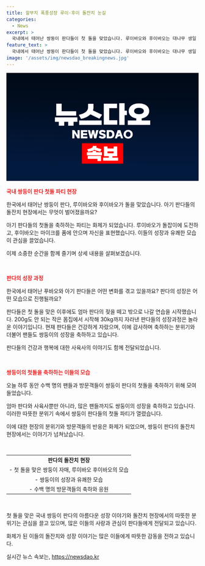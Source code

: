 ```yaml
---
title: 할부지 폭풍성장 루이·후이 돌잔치 눈길
categories:
  - News
excerpt: >
  국내에서 태어난 쌍둥이 판다들이 첫 돌을 맞았습니다. 루이바오와 후이바오는 대나무 생일 케이크와 돌상을 보며 놀았는데, 돌 잡기에는 귀찮아하는 듯 도전했습니다. 갈팡질팡하던 후이바오는 마침내 마이크를 안고 관중들의 관심을 끌었습니다. 쌍둥이들은 아령 싸움 끝에 건강을 뜻하는 아령으로 결정하고, 엄마 아이바오는 마지막으로 케이크를 먹었습니다. 30kg까지 자란 쌍둥이는 7천여 명의 팬들이 찾아 축하를 했고, 이제는 엄마 젖을 떼고 밖으로 나갈 연습을 시작합니다.
feature_text: >
  국내에서 태어난 쌍둥이 판다들이 첫 돌을 맞았습니다. 루이바오와 후이바오는 대나무 생일 케이크와 돌상을 보며 놀았는데, 돌 잡기에는 귀찮아하는 듯 도전했습니다. 갈팡질팡하던 후이바오는 마침내 마이크를 안고 관중들의 관심을 끌었습니다. 쌍둥이들은 아령 싸움 끝에 건강을 뜻하는 아령으로 결정하고, 엄마 아이바오는 마지막으로 케이크를 먹었습니다. 30kg까지 자란 쌍둥이는 7천여 명의 팬들이 찾아 축하를 했고, 이제는 엄마 젖을 떼고 밖으로 나갈 연습을 시작합니다.
image: '/assets/img/newsdao_breakingnews.jpg'
---
```


<p><img src="/assets/img/newsdao_breakingnews.jpg" alt="koreaapp 속보" /></p>

<p><b><span style="color: #ee2323;">국내 쌍둥이 판다 첫돌 파티 현장</span></b></p>

<p>한국에서 태어난 쌍둥이 판다, 루이바오와 후이바오가 돌을 맞았습니다. 아기 판다들의 돌잔치 현장에서는 무엇이 벌어졌을까요? </p>

<p>아기 판다들의 첫돌을 축하하는 파티는 화제가 되었습니다. 루이바오가 돌잡이에 도전하고, 후이바오는 마이크를 품에 안으며 자신을 표현했습니다. 이들의 성장과 유쾌한 모습이 관심을 끌었습니다. </p>

<p>이제 소중한 순간을 함께 즐기며 상세 내용을 살펴보겠습니다.</p>

<p data-ke-size="size16">&nbsp;</p>

<p><b><span style="color: #ee2323;">판다의 성장 과정</span></b></p>

<p>한국에서 태어난 푸바오와 아기 판다들은 어떤 변화를 겪고 있을까요? 판다의 성장은 어떤 모습으로 진행될까요?</p>

<p>판다들은 첫 돌을 맞은 이후에도 엄마 판다의 젖을 떼고 밖으로 나갈 연습을 시작했습니다. 200g도 안 되는 작은 몸집에서 시작해 30kg까지 자라낸 판다들의 성장과정은 놀라운 이야기입니다. 현재 판다들은 건강하게 자랐으며, 이에 감사하며 축하하는 분위기와 더불어 팬들도 쌍둥이의 성장을 축하하고 있습니다.</p>

<p>판다들의 건강과 행복에 대한 사육사의 이야기도 함께 전달되었습니다.</p>

<p data-ke-size="size16">&nbsp;</p>

<p><b><span style="color: #ee2323;">쌍둥이의 첫돌을 축하하는 이들의 모습</span></b></p>

<p>오늘 하루 동안 수백 명의 팬들과 방문객들이 쌍둥이 판다의 첫돌을 축하하기 위해 모여들었습니다.</p>

<p>엄마 판다와 사육사뿐만 아니라, 많은 팬들까지도 쌍둥이의 성장을 축하하고 있습니다. 이러한 따뜻한 분위기 속에서 쌍둥이 판다들의 첫돌 파티가 열렸습니다. </p>

<p>이에 대한 현장의 분위기와 방문객들의 반응은 화제가 되었으며, 쌍둥이 판다의 돌잔치 현장에서는 이야기가 넘쳐났습니다.</p>

<p data-ke-size="size16">&nbsp;</p>

<table>
<tbody>
<tr>
<td style="text-align: center; height: 17px;"><b>판다의 돌잔치 현장</b></td>
</tr>
<tr>
<td style="text-align: center; height: 17px;">- 첫 돌을 맞은 쌍둥이 자매, 루이바오 후이바오의 모습</td>
</tr>
<tr>
<td style="text-align: center; height: 17px;">- 쌍둥이의 성장과 유쾌한 모습</td>
</tr>
<tr>
<td style="text-align: center; height: 17px;">- 수백 명의 방문객들의 축하와 응원</td>
</tr>
</tbody>
</table>

<p data-ke-size="size16">&nbsp;</p>

<p>첫 돌을 맞은 국내 쌍둥이 판다의 아름다운 성장 이야기와 돌잔치 현장에서의 따뜻한 분위기는 관심을 끌고 있으며, 많은 이들의 사랑과 관심이 판다들에게 전달되고 있습니다.</p>

<p>화제가 된 이들의 돌잔치와 성장 이야기는 많은 이들에게 따뜻한 감동을 전하고 있습니다.</p>
실시간 뉴스 속보는, <a href="https://newsdao.kr" rel="dofollow">https://newsdao.kr</a>


